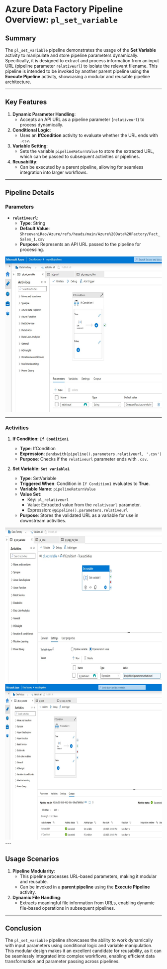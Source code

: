 # Azure Data Factory Pipeline Overview: `pl_set_variable`

## Summary

The `pl_set_variable` pipeline demonstrates the usage of the **Set Variable** activity to manipulate and store pipeline parameters dynamically. Specifically, it is designed to extract and process information from an input URL (pipeline parameter `relativeurl`) to isolate the relevant filename. This pipeline is intended to be invoked by another parent pipeline using the **Execute Pipeline** activity, showcasing a modular and reusable pipeline architecture.

---

## Key Features

1. **Dynamic Parameter Handling**:
   - Accepts an API URL as a pipeline parameter (`relativeurl`) to process dynamically.
2. **Conditional Logic**:
   - Uses an **IfCondition** activity to evaluate whether the URL ends with `.csv`.
3. **Variable Setting**:
   - Sets the variable `pipelineReturnValue` to store the extracted URL, which can be passed to subsequent activities or pipelines.
4. **Reusability**:
   - Can be executed by a parent pipeline, allowing for seamless integration into larger workflows.

---

## Pipeline Details

### Parameters
- **`relativeurl`**:
  - **Type**: String
  - **Default Value**:  
    `ShreevaniRao/Azure/refs/heads/main/Azure%20Data%20Factory/Fact_Sales_1.csv`  
  - **Purpose**: Represents an API URL passed to the pipeline for processing.

<img src="https://github.com/ShreevaniRao/Azure/blob/main/Azure%20Data%20Factory/Pipeline%20Using%20Set%20Variable/SetVariableWithPipelineParameter.jpg" width="850" height="500">

---

### Activities

1. **If Condition: `If Condition1`**
   - **Type**: IfCondition
   - **Expression**: `@endswith(pipeline().parameters.relativeurl, '.csv')`
   - **Purpose**: Checks if the `relativeurl` parameter ends with `.csv`.

2. **Set Variable: `Set variable1`**
   - **Type**: SetVariable
   - **Triggered When**: Condition in `If Condition1` evaluates to **True**.
   - **Variable Name**: `pipelineReturnValue`
   - **Value Set**:
     - Key: `pl_relativeurl`
     - Value: Extracted value from the `relativeurl` parameter.
     - Expression: `@pipeline().parameters.relativeurl`
   - **Purpose**: Stores the validated URL as a variable for use in downstream activities.

<img src="https://github.com/ShreevaniRao/Azure/blob/main/Azure%20Data%20Factory/Pipeline%20Using%20Set%20Variable/ParentPipelineWithSetVarActivity.jpg" width="850" height="500">


<img src="https://github.com/ShreevaniRao/Azure/blob/main/Azure%20Data%20Factory/Pipeline%20Using%20Set%20Variable/PipelineWithSetVariable.jpg" width="850" height="500">
---

## Usage Scenarios

1. **Pipeline Modularity**:
   - This pipeline processes URL-based parameters, making it modular and reusable.
   - Can be invoked in a **parent pipeline** using the **Execute Pipeline** activity.
2. **Dynamic File Handling**:
   - Extracts meaningful file information from URLs, enabling dynamic file-based operations in subsequent pipelines.

---

## Conclusion

The `pl_set_variable` pipeline showcases the ability to work dynamically with input parameters using conditional logic and variable manipulation. This modular design makes it an excellent candidate for reusability, as it can be seamlessly integrated into complex workflows, enabling efficient data transformation and parameter passing across pipelines.

